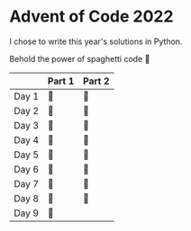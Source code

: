 # Advent of Code 2022

I chose to write this year's solutions in Python.

Behold the power of spaghetti code 🍝

|       | Part 1 | Part 2 |
|:------|:---------|:-------|
| Day 1 |🌟        | 🌟     |
| Day 2 |🌟        | 🌟     |
| Day 3 |🌟        | 🌟     |
| Day 4 |🌟        | 🌟     |
| Day 5 |🌟        | 🌟     |
| Day 6 |🌟        | 🌟     |
| Day 7 |🌟        | 🌟     |
| Day 8 |🌟        | 🌟     |
| Day 9 |🌟        |        |
